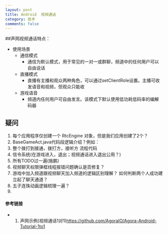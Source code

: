```yaml
---
layout: post
title: Android  视频通话
category: 技术
comments: false
---
```


##声网视频通话特点：

* 使用场景
	* 通信模式
		* 通信为默认模式，用于常见的一对一或群聊，频道中的任何用户可以自由说话
	* 直播模式
		* 直播有主播和观众两种角色，可以通过setClientRole设置。主播可收发语音和视频，但观众只能收
	* 游戏语音
		* 频道内任何用户可自由发言。该模式下默认使用低功耗低码率的编解码器

 
## 疑问

1. 每个应用程序仅创建一个 RtcEngine 对象，但是我们应用创建了2个？
2. BaseGameAct.java代码段逻辑介绍？例如：
3. 整个拨打到接通，拨打方，接听方 流程代码
4. 信令系统(在游戏进入，退出；视频通话进入退出公用？)
5. 所有TODO过一遍(施鹏)
6. 视频聊天权限弹框线程报错问题确认是否修复？
7. 游戏中加入频道跟视频聊天加入频道的逻辑区别理解？ 如何判断两个人成功建立起了聊天通道？
8. 五子连珠动画逻辑梳理一遍？
9. 



#### 参考链接

* 1. 声网示例(视频通话1对1)<https://github.com/AgoraIO/Agora-Android-Tutorial-1to1> 

